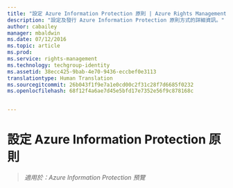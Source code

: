 ```yaml
---
title: "設定 Azure Information Protection 原則 | Azure Rights Management"
description: "設定及發行 Azure Information Protection 原則方式的詳細資訊。"
author: cabailey
manager: mbaldwin
ms.date: 07/12/2016
ms.topic: article
ms.prod: 
ms.service: rights-management
ms.technology: techgroup-identity
ms.assetid: 38ecc425-9bab-4e70-9436-eccbef0e3113
translationtype: Human Translation
ms.sourcegitcommit: 26b043f1f9e7a1e0cd00c2f31c28f7d6685f0232
ms.openlocfilehash: 68f12f4a6ae7d45e5bfd17e7352e56f9c878168c


---
```


# 設定 Azure Information Protection 原則 

>*適用於：Azure Information Protection 預覽*




<!--HONumber=Aug16_HO4-->


